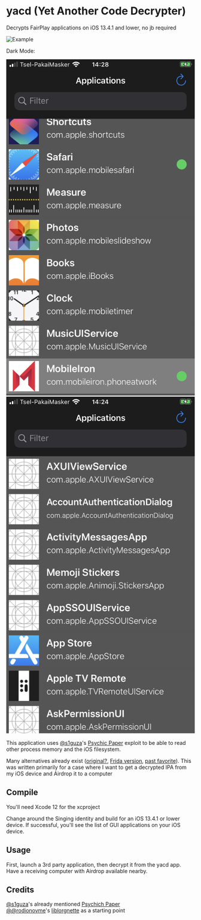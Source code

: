 # yacd (Yet Another Code Decrypter)

Decrypts FairPlay applications on iOS 13.4.1 and lower, no jb required 

![Example](media/img.png)

Dark Mode:

![Example](media/dark.png)![Example](media/img_dark.png)

This application uses [@s1guza](https://twitter.com/s1guza)'s [Psychic Paper](https://siguza.github.io/psychicpaper/) exploit to be able to read other process memory and the iOS filesystem.

Many alternatives already exist ([original?](https://github.com/stefanesser/dumpdecrypted), [Frida version](https://github.com/AloneMonkey/frida-ios-dump), [past favorite](https://github.com/BishopFox/bfdecrypt)). This was written primarily for a case where I want to get a decrypted IPA from my iOS device and Airdrop it to a computer


## Compile 
You'll need Xcode 12 for the xcproject

Change around the Singing identity and build for an iOS 13.4.1 or lower device. If successful, you'll see the list of GUI applications on your iOS device.

## Usage
First, launch a 3rd party application, then decrypt it from the yacd app. Have a receiving computer with Airdrop available nearby.

## Credits 

[@s1guza](https://twitter.com/s1guza)'s already mentioned [Psychich Paper](https://siguza.github.io/psychicpaper/)  
[@@rodionovme](https://twitter.com/rodionovme)'s [liblorgnette](https://github.com/rodionovd/liblorgnette) as a starting point
